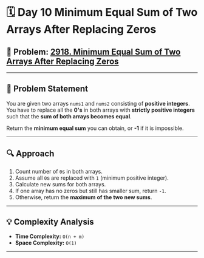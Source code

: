 # 🗓️ Day 10 Minimum Equal Sum of Two Arrays After Replacing Zeros

## 🔢 Problem: [2918. Minimum Equal Sum of Two Arrays After Replacing Zeros](https://leetcode.com/problems/minimum-equal-sum-of-two-arrays-after-replacing-zeros/)  
---

## 🧩 Problem Statement

You are given two arrays `nums1` and `nums2` consisting of **positive integers**.  
You have to replace all the **0's** in both arrays with **strictly positive integers** such that the **sum of both arrays becomes equal**.

Return the **minimum equal sum** you can obtain, or **-1** if it is impossible.

---

## 🔍 Approach

1. Count number of `0`s in both arrays.
2. Assume all `0`s are replaced with `1` (minimum positive integer).
3. Calculate new sums for both arrays.
4. If one array has no zeros but still has smaller sum, return `-1`.
5. Otherwise, return the **maximum of the two new sums**.

---

## 💡 Complexity Analysis

- **Time Complexity:** `O(n + m)`  
- **Space Complexity:** `O(1)`

---
